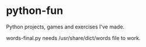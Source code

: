# python-fun
Python projects, games and exercises I've made.

words-final.py needs /usr/share/dict/words file to work.
